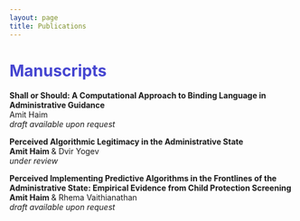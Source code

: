 ```yaml
---
layout: page
title: Publications
---
```


<h1 style="color:#4646D1"> <b> Manuscripts </b> </h1>

<p><strong>Shall or Should: A Computational Approach to Binding Language in Administrative 
Guidance</strong><br />
Amit Haim <br />
<em>draft available upon request</em>    <br />
</p>

<p><strong>Perceived Algorithmic Legitimacy in the Administrative State</strong><br />
<strong> Amit Haim </strong> & Dvir Yogev <br />
<em>under review</em>    <br />
</p>

<p><strong>Perceived Implementing Predictive Algorithms in the Frontlines of the Administrative State: Empirical Evidence from Child Protection Screening</strong><br />
<strong> Amit Haim </strong> & Rhema Vaithianathan <br />
<em>draft available upon request</em>    <br />
</p>		
